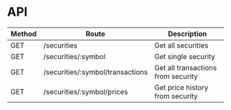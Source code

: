 # API

| Method | Route | Description |
|---|---|---|
| GET | /securities | Get all securities |
| GET | /securities/:symbol | Get single security |
| GET | /securities/:symbol/transactions | Get all transactions from security |
| GET | /securities/:symbol/prices | Get price history from security |
